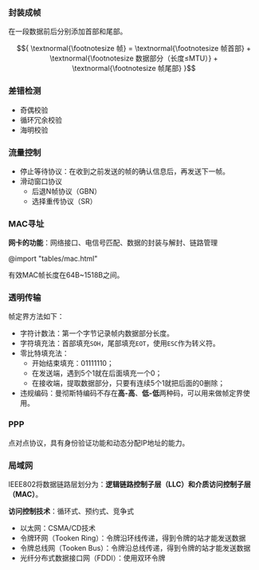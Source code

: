
### 封装成帧

在一段数据前后分别添加首部和尾部。

$${
    \textnormal{\footnotesize 帧} =
    \textnormal{\footnotesize 帧首部} +
    \textnormal{\footnotesize 数据部分（长度≤MTU）} +
    \textnormal{\footnotesize 帧尾部}
}$$

### 差错检测

- 奇偶校验
- 循环冗余校验
- 海明校验

### 流量控制

- 停止等待协议：在收到之前发送的帧的确认信息后，再发送下一帧。
- 滑动窗口协议
  - 后退N帧协议（GBN）
  - 选择重传协议（SR）

### MAC寻址

**网卡的功能**：网络接口、电信号匹配、数据的封装与解封、链路管理

@import "tables/mac.html"

有效MAC帧长度在64B~1518B之间。

### 透明传输

帧定界方法如下：

- 字符计数法：第一个字节记录帧内数据部分长度。
- 字符填充法：首部填充`SOH`，尾部填充`EOT`，使用`ESC`作为转义符。
- 零比特填充法：
  - 开始结束填充：01111110；
  - 在发送端，遇到5个1就在后面填充一个0；
  - 在接收端，提取数据部分，只要有连续5个1就把后面的0删除；
- 违规编码：曼彻斯特编码不存在**高-高**、**低-低**两种码，可以用来做帧定界使用。

### PPP

点对点协议，具有身份验证功能和动态分配IP地址的能力。

### 局域网

IEEE802将数据链路层划分为：**逻辑链路控制子层（LLC）**和**介质访问控制子层（MAC）**。

**访问控制技术**：循环式、预约式、竞争式

- 以太网：CSMA/CD技术
- 令牌环网（Tooken Ring）：令牌沿环线传递，得到令牌的站才能发送数据
- 令牌总线网（Tooken Bus）：令牌沿总线传递，得到令牌的站才能发送数据
- 光纤分布式数据接口网（FDDI）：使用双环令牌

